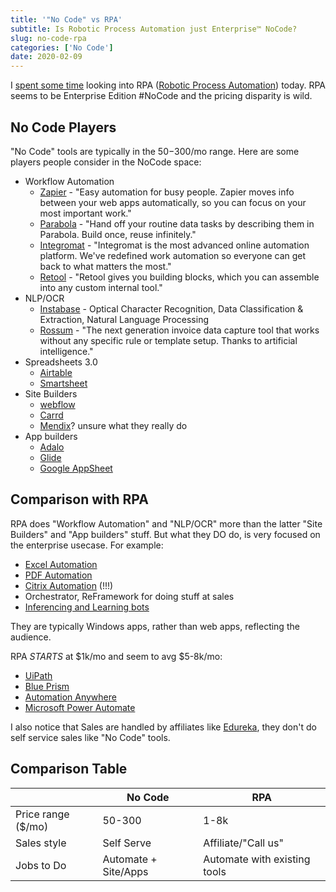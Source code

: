 ```yaml
---
title: '"No Code" vs RPA'
subtitle: Is Robotic Process Automation just Enterprise™ NoCode?
slug: no-code-rpa
categories: ['No Code']
date: 2020-02-09
---
```


I [spent some time](https://twitter.com/swyx/status/1226678489832730624) looking into RPA ([Robotic Process Automation](https://en.wikipedia.org/wiki/Robotic_process_automation)) today. RPA seems to be Enterprise Edition #NoCode and the pricing disparity is wild. 

## No Code Players

"No Code" tools are typically in the $50-$300/mo range. Here are some players people consider in the NoCode space:

- Workflow Automation
  - [Zapier](https://zapier.com/) - "Easy automation for busy people. Zapier moves info between your web apps automatically, so you can focus on your most important work."
  - [Parabola](https://parabola.io/) - "Hand off your routine data tasks by describing them in Parabola. Build once, reuse infinitely."
  - [Integromat](https://www.integromat.com/en) - "Integromat is the most advanced online automation platform. We've redefined work automation so everyone can get back to what matters the most."
  - [Retool](https://retool.com/) - "Retool gives you building blocks, which you can assemble into any custom internal tool."
- NLP/OCR
  - [Instabase](https://about.instabase.com/) - Optical Character Recognition, Data Classification & Extraction, Natural Language Processing
  - [Rossum](https://rossum.ai/) - "The next generation invoice data capture tool that works without any specific rule or template setup. Thanks to artificial intelligence."
- Spreadsheets 3.0
  - [Airtable](https://airtable.com/)
  - [Smartsheet](https://www.smartsheet.com/)
- Site Builders
  - [webflow](https://webflow.com/)
  - [Carrd](https://carrd.co/)
  - [Mendix](https://mendix.com)? unsure what they really do
- App builders
  - [Adalo](https://www.adalo.com/)
  - [Glide](https://www.glideapps.com/)
  - [Google AppSheet](https://www.appsheet.com/)

## Comparison with RPA

RPA does "Workflow Automation" and "NLP/OCR" more than the latter "Site Builders" and "App builders" stuff. But what they DO do, is very focused on the enterprise usecase. For example:

- [Excel Automation](https://www.youtube.com/watch?v=MBl-3Yb30FA&t=5491s)
- [PDF Automation](https://www.youtube.com/watch?v=MBl-3Yb30FA&t=9986s)
- [Citrix Automation](https://www.youtube.com/watch?v=MBl-3Yb30FA&t=13553s) (!!!)
- Orchestrator, ReFramework for doing stuff at sales
- [Inferencing and Learning bots](https://www.youtube.com/watch?v=MBl-3Yb30FA&t=30320s)

They are typically Windows apps, rather than web apps, reflecting the audience.

RPA *STARTS* at $1k/mo and seem to avg $5-8k/mo:

- [UiPath](https://www.uipath.com/)
- [Blue Prism](https://www.blueprism.com/)
- [Automation Anywhere](https://www.automationanywhere.com/)
- [Microsoft Power Automate](https://flow.microsoft.com/en-us/)

I also notice that Sales are handled by affiliates like [Edureka](http://edureka.co/), they don't do self service sales like "No Code" tools.

## Comparison Table

|       | No Code | RPA   |
|-------|---------|-------|
| Price range ($/mo) | 50-300    | 1-8k      |
| Sales style      | Self Serve        | Affiliate/"Call us"       |
| Jobs to Do     | Automate + Site/Apps | Automate with existing tools       |